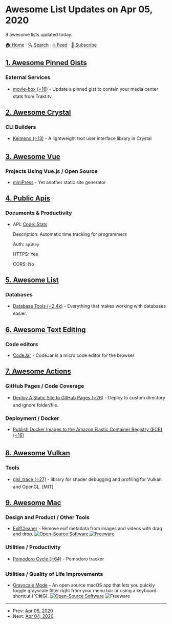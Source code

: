 # Awesome List Updates on Apr 05, 2020

9 awesome lists updated today.

[🏠 Home](/README.md) · [🔍 Search](https://test.trackawesomelist.com/search/) · [🔥 Feed](https://test.trackawesomelist.com/feed.xml) · [📮 Subscribe](https://trackawesomelist.us17.list-manage.com/subscribe?u=d2f0117aa829c83a63ec63c2f&id=36a103854c)



## [1. Awesome Pinned Gists](/content/matchai/awesome-pinned-gists/README.md)

### External Services

*   [movie-box (⭐16)](https://github.com/LuisAlejandro/movie-box) - Update a pinned gist to contain your media center stats from Trakt.tv.

## [2. Awesome Crystal](/content/veelenga/awesome-crystal/README.md)

### CLI Builders

*   [Keimeno (⭐13)](https://github.com/robacarp/keimeno) -  A lightweight text user interface library in Crystal

## [3. Awesome Vue](/content/vuejs/awesome-vue/README.md)

### Projects Using Vue.js / Open Source

*   [miniPress](https://christiankienle.github.io/minipress/) - Yet another static site generator

## [4. Public Apis](/content/public-apis/public-apis/README.md)

### Documents & Productivity

- API: [Code::Stats](https://codestats.net/api-docs)

  Description: Automatic time tracking for programmers

  Auth: `apiKey`

  HTTPS: Yes

  CORS: No



## [5. Awesome List](/content/sindresorhus/awesome/README.md)

### Databases

*   [Database Tools (⭐2.4k)](https://github.com/mgramin/awesome-db-tools#readme) - Everything that makes working with databases easier.

## [6. Awesome Text Editing](/content/dok/awesome-text-editing/README.md)

### Code editors

*   [CodeJar](https://medv.io/codejar/) - CodeJar is a micro code editor for the browser

## [7. Awesome Actions](/content/sdras/awesome-actions/README.md)

### GitHub Pages / Code Coverage

*   [Deploy A Static Site to GitHub Pages (⭐26)](https://github.com/appleboy/gh-pages-action) - Deploy to custom directory and ignore folder/file.

### Deployment / Docker

*   [Publish Docker Images to the Amazon Elastic Container Registry (ECR) (⭐16)](https://github.com/appleboy/docker-ecr-action)

## [8. Awesome Vulkan](/content/vinjn/awesome-vulkan/README.md)

### Tools

*   [glsl\_trace (⭐27)](https://github.com/azhirnov/glsl_trace) - library for shader debugging and profiling for Vulkan and OpenGL. \[MIT]

## [9. Awesome Mac](/content/jaywcjlove/awesome-mac/README.md)

### Design and Product / Other Tools

*   [ExifCleaner](https://exifcleaner.com) - Remove exif metadata from images and videos with drag and drop. [![Open-Source Software](https://jaywcjlove.github.io/sb/ico/min-oss.svg "Open Source Software") ![Freeware](https://jaywcjlove.github.io/sb/ico/min-free.svg "Freeware")](https://github.com/szTheory/exifcleaner)

### Utilities / Productivity

*   [Pomodoro Cycle (⭐64)](https://github.com/jet8a/pomodoro-cycle-app) - Pomodoro tracker

### Utilities / Quality of Life Improvements

*   [Grayscale Mode](https://grayscalemode.com/) - An open source macOS app that lets you quickly toggle grayscale filter right from your menu bar or using a keyboard shortcut (⌥⌘G). [![Open-Source Software](https://jaywcjlove.github.io/sb/ico/min-oss.svg "Open Source Software")](https://github.com/rkbhochalya/grayscale-mode) ![Freeware](https://jaywcjlove.github.io/sb/ico/min-free.svg "Freeware")

---

- Prev: [Apr 06, 2020](/content/2020/04/06/README.md)
- Next: [Apr 04, 2020](/content/2020/04/04/README.md)